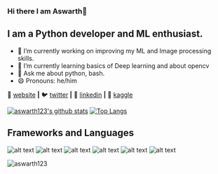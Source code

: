 ### Hi there I am Aswarth👋
## I am a Python developer and ML enthusiast. 


- 🔭 I’m currently working on improving my ML and Image processing skills.
- 🌱 I’m currently learning basics of Deep learning and about opencv
- 💬 Ask me about python, bash.
- 😄 Pronouns: he/him

🏡 [website][website] **|** 
🐦 [twitter][twitter] **|**
👔 [linkedin][linkedin] **|**
🔭 [kaggle][kaggle]

[website]: https://aswarth123.github.io/
[twitter]: https://twitter.com/Aswarthnarayan2
[linkedin]:https://www.linkedin.com/in/aswarth-narayana-c-v-62a0b0198/
[kaggle]: https://www.kaggle.com/aswarthnarayanacv

[![aswarth123's github stats](https://github-readme-stats.vercel.app/api?username=aswarth123)](https://github.com/anuraghazra/github-readme-stats)                 [![Top Langs](https://github-readme-stats.vercel.app/api/top-langs/?username=aswarth123&layout=compact)](https://github.com/anuraghazra/github-readme-stats)

## Frameworks and Languages
![alt text](https://img.icons8.com/color/96/000000/tensorflow.png) ![alt text](https://img.icons8.com/color/96/000000/python.png)  ![alt text](https://img.icons8.com/color/96/000000/java-coffee-cup-logo.png)  ![alt text](https://img.icons8.com/color/96/000000/postgreesql.png) ![alt text](https://img.icons8.com/color/96/000000/javascript.png) ![alt text](https://img.icons8.com/color/96/000000/c-plus-plus-logo.png)
<p align="left"> <img src="https://komarev.com/ghpvc/?username=aswarth123&label=Profile%20views&color=0e75b6&style=flat" alt="aswarth123" /> </p>
